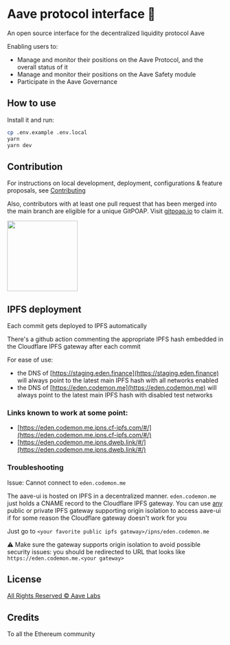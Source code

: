 # Aave protocol interface :ghost:

An open source interface for the decentralized liquidity protocol Aave

Enabling users to:

- Manage and monitor their positions on the Aave Protocol, and the overall status of it
- Manage and monitor their positions on the Aave Safety module
- Participate in the Aave Governance

## How to use

Install it and run:

```sh
cp .env.example .env.local
yarn
yarn dev
```

## Contribution

For instructions on local development, deployment, configurations & feature proposals, see [Contributing](./CONTRIBUTING.md)

Also, contributors with at least one pull request that has been merged into the main branch are eligible for a unique GitPOAP. Visit [gitpoap.io](https://www.gitpoap.io/gp/638) to claim it.

<img src="https://www.gitpoap.io/_next/image?url=https%3A%2F%2Fassets.poap.xyz%2Fgitpoap3a-2022-aave-protocol-interface-contributor-2022-logo-1668012040505.png&w=2048&q=75" width="164">

## IPFS deployment

Each commit gets deployed to IPFS automatically

There's a github action commenting the appropriate IPFS hash embedded in the Cloudflare IPFS gateway after each commit

For ease of use:

- the DNS of [https://staging.eden.finance](https://staging.eden.finance) will always point to the latest main IPFS hash with all networks enabled
- the DNS of [https://eden.codemon.me](https://eden.codemon.me) will always point to the latest main IPFS hash with disabled test networks

### Links known to work at some point:

- [https://eden.codemon.me.ipns.cf-ipfs.com/#/](https://eden.codemon.me.ipns.cf-ipfs.com/#/)
- [https://eden.codemon.me.ipns.dweb.link/#/](https://eden.codemon.me.ipns.dweb.link/#/)

### Troubleshooting

Issue: Cannot connect to `eden.codemon.me`

The aave-ui is hosted on IPFS in a decentralized manner. `eden.codemon.me` just holds a CNAME record to the Cloudflare IPFS gateway. You can use [any](https://ipfs.github.io/public-gateway-checker/) public or private IPFS gateway supporting origin isolation to access aave-ui if for some reason the Cloudflare gateway doesn't work for you

Just go to `<your favorite public ipfs gateway>/ipns/eden.codemon.me`

⚠️ Make sure the gateway supports origin isolation to avoid possible security issues: you should be redirected to URL that looks like `https://eden.codemon.me.<your gateway>`

## License

[All Rights Reserved © Aave Labs](./LICENSE.md)

## Credits

To all the Ethereum community
